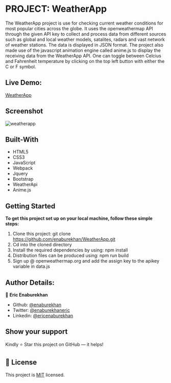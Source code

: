 # PROJECT: WeatherApp

The WeatherApp project is use for checking current weather conditions for most popular cities across the globe. It uses the openweathermap API through the given API key to collect and process data from different sources such as global and local weather models, satalites, radars and vast network of weather stations. The data is displayed in JSON format. The project also made use of the javascript animation engine called anime.js to display the receiving data from the WeatherApp API.
One can toggle between Celcius and Fahrenheit temperature by clicking on the top left button with either the C or F symbol.
 
 ## Live Demo:
[WeatherApp](http://ericenaburekhan.me/WeatherApp/)

## Screenshot
![weatherapp](https://user-images.githubusercontent.com/51296741/107104308-5093b900-6821-11eb-8c5d-7392e228bd13.png)

## Built-With

- HTML5
- CSS3
- JavaScript
- Webpack
- Jquery
- Bootstrap
- WeatherApi
- Anime.js

## Getting Started

**To get this project set up on your local machine, follow these simple steps:**

1. Clone this project: git clone https://github.com/enaburekhan/WeatherApp.git
2. Cd into the cloned directory
3. Install the required dependencies by using: npm install
4. Distribution files can be produced using: npm run build
5. Sign up @ openweathermap.org and add the assign key to the apikey variable in data.js

## Author Details:

👤 **Eric Enaburekhan**

- Github: [@enaburekhan](https://github.com/enaburekhan)
- Twitter: [@enaburekhaneric](https://twitter.com/enaburekhaneric)
- Linkedin: [@ericenaburekhan](https://www.linkedin.com/in/eric-enaburekhan-801a28100/)

## Show your support

Kindly ⭐ Star this project on GitHub — it helps!

## 📝 License

This project is [MIT](lic.url) licensed.   
